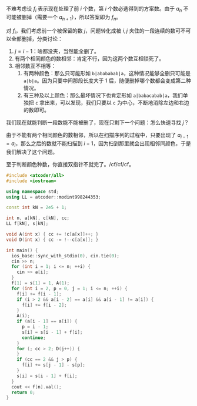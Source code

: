 不难考虑设 $f_i$ 表示现在处理了前 $i$ 个数，第 $i$ 个数必选得到的方案数。由于 $a_n$ 不可能被删掉（需要一个 $a_{n+1}$），所以答案即为 $f_n$。

对 $f_i$，我们考虑前一个被保留的数 $j$，问题转化成被 $i,j$ 夹住的一段连续的数可不可以全部删掉，分类讨论：

1. $j=i-1$：啥都没夹，当然能全删了。
2. 有两个相同颜色的数相邻：肯定不行，因为这两个数互相锁死了。
3. 相邻数互不相等：
   1. 有两种颜色：那么只可能形如 `b|abababab|a`，这种情况能够全删只可能是 `a|b|a`。因为只要中间那段长度大于 $1$ 后，随便删掉哪个数都会变成第二种情况。
   2. 有三种及以上颜色：那么最坏情况下也肯定形如 `a|babacabab|a`，我们单独把 `c` 拿出来，可以发现，我们只要以 `c` 为中心，不断地消除左边和右边的数即可。

我们现在就能判断一段数能不能被删了，现在只剩下一个问题：怎么快速寻找 $j$？

由于不能有两个相同颜色的数相邻，所以在扫描序列的过程中，只要出现了 $a_{i-1}=a_i$，那么之后的数就不能扫描到 $i-1$，因为扫到那里就会出现相邻同颜色，于是我们解决了这个问题。

至于判断颜色种数，你直接双指针不就完了。/cf/cf/cf。

```cpp
#include <atcoder/all>
#include <iostream>

using namespace std;
using LL = atcoder::modint998244353;

const int kN = 2e5 + 1;

int n, a[kN], c[kN], cc;
LL f[kN], s[kN];

void A(int x) { cc += !c[a[x]]++; }
void D(int x) { cc -= !--c[a[x]]; }

int main() {
  ios_base::sync_with_stdio(0), cin.tie(0);
  cin >> n;
  for (int i = 1; i <= n; ++i) {
    cin >> a[i];
  }
  f[1] = s[1] = 1, A(1);
  for (int i = 2, p = 0, j = 1; i <= n; ++i) {
    f[i] += f[i - 1];
    if (i > 2 && a[i - 2] == a[i] && a[i - 1] != a[i]) {
      f[i] += f[i - 2];
    }
    A(i);
    if (a[i - 1] == a[i]) {
      p = i - 1;
      s[i] = s[i - 1] + f[i];
      continue;
    }
    for (; cc > 2; D(j++)) {
    }
    if (cc == 2 && j > p) {
      f[i] += s[j - 1] - s[p];
    }
    s[i] = s[i - 1] + f[i];
  }
  cout << f[n].val();
  return 0;
}
```
